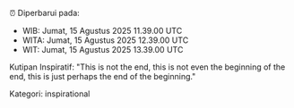 ⏰ Diperbarui pada:
- WIB: Jumat, 15 Agustus 2025 11.39.00 UTC
- WITA: Jumat, 15 Agustus 2025 12.39.00 UTC
- WIT: Jumat, 15 Agustus 2025 13.39.00 UTC

Kutipan Inspiratif:
"This is not the end, this is not even the beginning of the end, this is just perhaps the end of the beginning."


Kategori: inspirational

